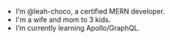 * I’m @leah-choco, a certified MERN developer.
* I'm a wife and mom to 3 kids.
* I’m currently learning Apollo/GraphQL.


<!---
leah-choco/leah-choco is a ✨ special ✨ repository because its `README.md` (this file) appears on your GitHub profile.
You can click the Preview link to take a look at your changes.
--->
